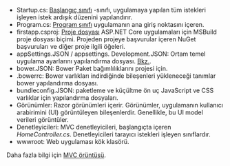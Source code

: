 * Startup.cs: [Başlangıç sınıfı](xref:fundamentals/startup) -sınıfı, uygulamaya yapılan tüm istekleri işleyen istek ardışık düzenini yapılandırır.
* Program.cs: [Program sınıfı](xref:fundamentals/index) uygulamanın ana giriş noktasını içeren.
* firstapp.csproj: [Proje dosyası](/dotnet/articles/core/preview3/tools/csproj) ASP.NET Core uygulamaları için MSBuild proje dosyası biçimi. Projeden projeye başvurular içeren NuGet başvuruları ve diğer proje ilgili öğeleri.
* appSettings.JSON / appsettings. Development.JSON: Ortam temel uygulama ayarlarını yapılandırma dosyası. [Bkz.](xref:fundamentals/configuration/index).
* bower.JSON: Bower Paket bağımlılıklarını projesi için.
* .bowerrc: Bower varlıkları indirdiğinde bileşenleri yükleneceği tanımlar bower yapılandırma dosyası.
* bundleconfig.JSON: paketleme ve küçültme ön uç JavaScript ve CSS varlıklar için yapılandırma dosyaları.
* Görünümler: Razor görünümleri içerir. Görünümler, uygulamanın kullanıcı arabirimini (UI) görüntüleyen bileşenlerdir. Genellikle, bu UI model verileri görüntüler.
* Denetleyicileri: MVC denetleyicileri, başlangıçta içeren *HomeController.cs*. Denetleyicileri tarayıcı istekleri işleyen sınıflardır.
* wwwroot: Web uygulaması kök klasörü.

Daha fazla bilgi için [MVC örüntüsü](xref:mvc/overview).
